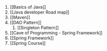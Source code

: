 1. [[Basics of Java]]
2. [[Java developer Road map]]
3. [[Maven]]
4. [[DAO Pattern]]
	1. [[Singleton Pattern]]
5. [[Cave of Programming - Spring Framework]]
6. [[Spring Framework]]
7. [[Spring Course]]
